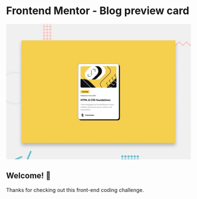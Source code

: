 # Frontend Mentor - Blog preview card

![Design preview for the Blog preview card coding challenge](./design/desktop-preview.jpg)

## Welcome! 👋

Thanks for checking out this front-end coding challenge.
